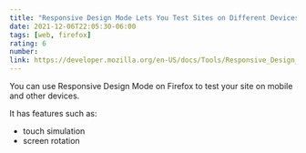 ```yaml
---
title: "Responsive Design Mode Lets You Test Sites on Different Devices"
date: 2021-12-06T22:05:30-06:00
tags: [web, firefox]
rating: 6
number:
link: https://developer.mozilla.org/en-US/docs/Tools/Responsive_Design_Mode
---
```


You can use Responsive Design Mode on Firefox to test your site on mobile and
other devices.

It has features such as:
- touch simulation
- screen rotation
